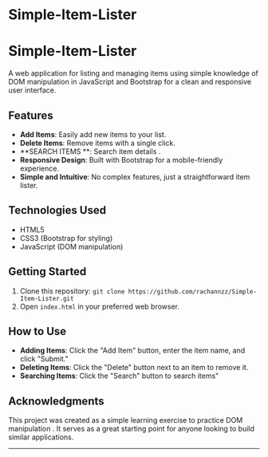 # Simple-Item-Lister


# Simple-Item-Lister

A web application for listing and managing items using simple knowledge of  DOM manipulation in JavaScript and Bootstrap for a clean and responsive user interface.

## Features

- **Add Items**: Easily add new items to your list.
- **Delete Items**: Remove items with a single click.
- **SEARCH ITEMS **: Search item details .
- **Responsive Design**: Built with Bootstrap for a mobile-friendly experience.
- **Simple and Intuitive**: No complex features, just a straightforward item lister.

## Technologies Used

- HTML5
- CSS3 (Bootstrap for styling)
- JavaScript (DOM manipulation)

## Getting Started

1. Clone this repository: `git clone https://github.com/rachannzz/Simple-Item-Lister.git`
2. Open `index.html` in your preferred web browser.

## How to Use

- **Adding Items**: Click the "Add Item" button, enter the item name, and click "Submit."
- **Deleting Items**: Click the "Delete" button next to an item to remove it.
- **Searching Items**: Click the "Search" button to search items"



## Acknowledgments

This project was created as a simple learning exercise to practice DOM manipulation . It serves as a great starting point for anyone looking to build similar applications.

---

